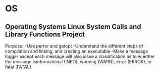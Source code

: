 # OS
Operating Systems
Linux System Calls and Library Functions Project
----
Purpose: 
-Use perror and getopt
-Understand the different steps of compilation and linking, and creating an executable
-Make a message logger except each  message  will  also  issue  a  classification  as  to  whether  the  message  isinformational (INFO), warning (WARN), error (ERROR), or fatal (FATAL)
